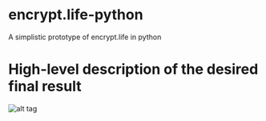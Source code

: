 # encrypt.life-python
A simplistic prototype of encrypt.life in python

# High-level description of the desired final result
![alt tag](https://raw.githubusercontent.com/grocid/encrypt.life-python/master/proto.png)
